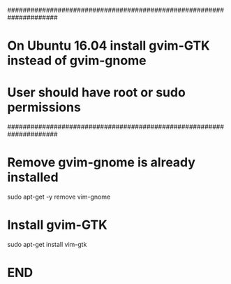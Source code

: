 #####################################################################
# On Ubuntu 16.04 install gvim-GTK instead of gvim-gnome
# User should have root or sudo permissions
#####################################################################

# Remove gvim-gnome is already installed
sudo apt-get -y remove vim-gnome

# Install gvim-GTK
sudo apt-get install vim-gtk

# END
